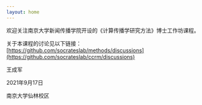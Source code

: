```yaml
---
layout: home
---
```



欢迎关注南京大学新闻传播学院开设的《计算传播学研究方法》博士工作坊课程。

关于本课程的讨论见以下链接：[https://github.com/socrateslab/methods/discussions](https://github.com/socrateslab/ccrm/discussions)

王成军

2021年9月17日

南京大学仙林校区


